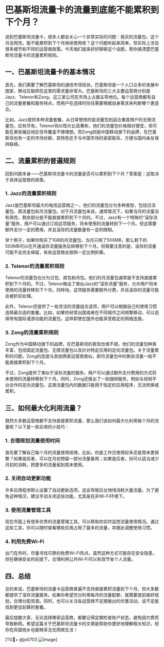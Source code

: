 # 巴基斯坦流量卡的流量到底能不能累积到下个月？

说到巴基斯坦流量卡，很多人都会关心一个非常实际的问题：我买的流量包，这个月没用完，能不能累积到下个月继续使用呢？这个问题听起来简单，但实际上涉及很多细节和不同的运营商政策。今天咱们就来好好聊聊这个话题，帮你搞清楚巴基斯坦流量卡的流量累积规则。

## 一、巴基斯坦流量卡的基本情况

首先，我们需要了解巴基斯坦的通信市场现状。巴基斯坦是一个人口众多的发展中国家，移动互联网在这里的需求量非常大。巴基斯坦的三大主要运营商分别是Jazz、Telenor和Zong，这三家公司在市场上占据主导地位。每个运营商都有自己的流量套餐和服务特点，而用户在选择时往往需要根据自身需求来判断哪个更适合。

比如，Jazz提供多种流量套餐，从日常使用的低流量包到适合重度用户的无限流量包，应有尽有。Telenor则以性价比高著称，他们的流量包价格相对便宜，但可能在某些偏远地区信号覆盖不够理想。而Zong则是中国移动旗下的品牌，在巴基斯坦也有一定的市场份额，其特色在于与中国市场的紧密联系，方便与国内亲友保持联络。

## 二、流量累积的普遍规则

回到问题本身——巴基斯坦流量卡的流量是否可以累积到下个月？答案是：这取决于具体运营商的政策。

### 1. Jazz的流量累积规则

Jazz是巴基斯坦最大的电信运营商之一，他们的流量包分为多种类型，包括日流量包、周流量包和月流量包。对于月流量包来说，通常情况下，如果当月的流量没有用完，剩余部分是不能直接累积到下个月的。不过，Jazz有一个特殊的“滚存流量”服务，用户可以通过订阅这项服务，将未使用的流量转到下一个月。但这需要额外支付一定的费用，并且滚存的流量数量有一定的限制。

举个例子，如果你购买了1GB的月流量包，当月只用了500MB，那么剩下的500MB可以在开通滚存流量服务后转移到下个月。但需要注意的是，滚存的流量可能不会完全保留，有些运营商会按照一定比例折算。

### 2. Telenor的流量累积规则

Telenor的流量包也分为日包、周包和月包。他们的月流量包通常是不支持直接累积到下个月的。不过，Telenor推出了类似Jazz的“滚存流量”服务，允许用户将未使用的流量转移到下个月。同样地，这项服务需要额外付费，并且滚存的流量可能会被折扣处理。

此外，Telenor还提供了一些灵活的流量组合选项，用户可以根据自己的使用习惯选择最合适的套餐。比如，如果你经常出国或者在不同城市之间频繁移动，可以选择带有国际漫游功能的流量包，这样即使在国外也能享受稳定的网络连接。

### 3. Zong的流量累积规则

Zong作为中国移动旗下的品牌，在巴基斯坦的表现也很不错。他们的流量包种类丰富，包括固定流量包、无限流量包以及针对特定应用的定向流量包。关于流量累积的问题，Zong的态度与其他两家运营商类似，即月流量包中的剩余流量一般不能直接累积到下个月。

不过，Zong提供了类似于滚存流量的服务，用户可以通过额外支付费用的方式将未使用的流量转移到下个月。同时，Zong还推出了一些捆绑服务，例如与视频平台合作的定向流量包，这类流量包内的数据只能用于指定的应用程序，无法转换或累积。

## 三、如何最大化利用流量？

既然大多数运营商都不支持直接累积流量，那么我们该如何最大化利用每个月的流量呢？以下是一些实用的小技巧：

### 1. 合理规划流量使用时间

首先要了解自己每个月的流量使用规律。比如，你是工作日使用较多还是周末更频繁？如果是前者，可以在月初预留一部分流量备用；如果是后者，则可以适当减少月初的消耗，把更多的流量留到周末使用。

### 2. 关闭自动更新功能

许多应用程序默认设置了自动更新选项，这会导致后台悄悄消耗大量流量。为了避免这种情况，建议手动关闭这些功能，尤其是在非Wi-Fi环境下。

### 3. 使用流量管理工具

现在市面上有很多优秀的流量管理工具，可以帮助你实时监控流量使用情况。通过这些工具，你可以随时查看哪些应用占用了最多的流量，并据此调整使用习惯。

### 4. 利用免费Wi-Fi

出门在外时，尽量寻找可靠的免费Wi-Fi热点。虽然这种方式可能存在安全隐患，但在确保安全的前提下，合理利用公共Wi-Fi可以有效节省个人流量。

## 四、总结

总的来说，巴基斯坦的流量卡运营商普遍不支持直接累积流量到下个月，但大多数都提供了滚存流量服务。如果你希望充分利用每月的流量配额，就需要提前做好规划，合理分配资源。同时，也可以关注各运营商不定期推出的优惠活动，说不定能找到更加划算的套餐。

最后提醒大家，无论选择哪家运营商，都要记得定期检查账户状态，避免因欠费而导致断网。希望这篇关于巴基斯坦流量卡的文章能帮助你更好地理解相关知识，祝你在异国他乡也能畅享无忧网络生活！

[TG💪+ @jx0703 ![Image](https://github.com/user-attachments/assets/dbca1d08-cadb-493c-b0ec-ad6f7a83f270)]